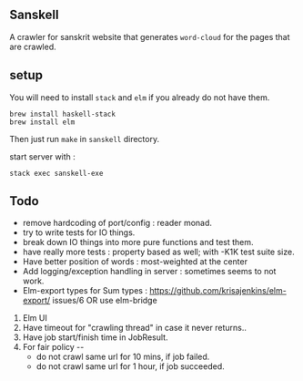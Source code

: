 ## Sanskell
A crawler for sanskrit website that generates `word-cloud` for the pages that are crawled.

## setup
You will need to install `stack` and `elm` if you already do not have them.

```
brew install haskell-stack
brew install elm
```

Then just run `make` in `sanskell` directory.

start server with :

`stack exec sanskell-exe`

## Todo
* remove hardcoding of port/config : reader monad.
* try to write tests for IO things.
* break down IO things into more pure functions and test them.
* have really more tests : property based as well; with -K1K test suite size.
* Have better position of words : most-weighted at the center
* Add logging/exception handling in server : sometimes seems to not work.
* Elm-export types for Sum types : https://github.com/krisajenkins/elm-export/
issues/6 OR use elm-bridge
1. Elm UI
2. Have timeout for "crawling thread" in case it never returns..
3. Have job start/finish time in JobResult.
4. For fair policy --
   * do not crawl same url for 10 mins, if job failed.
   * do not crawl same url for 1 hour, if job succeeded.
